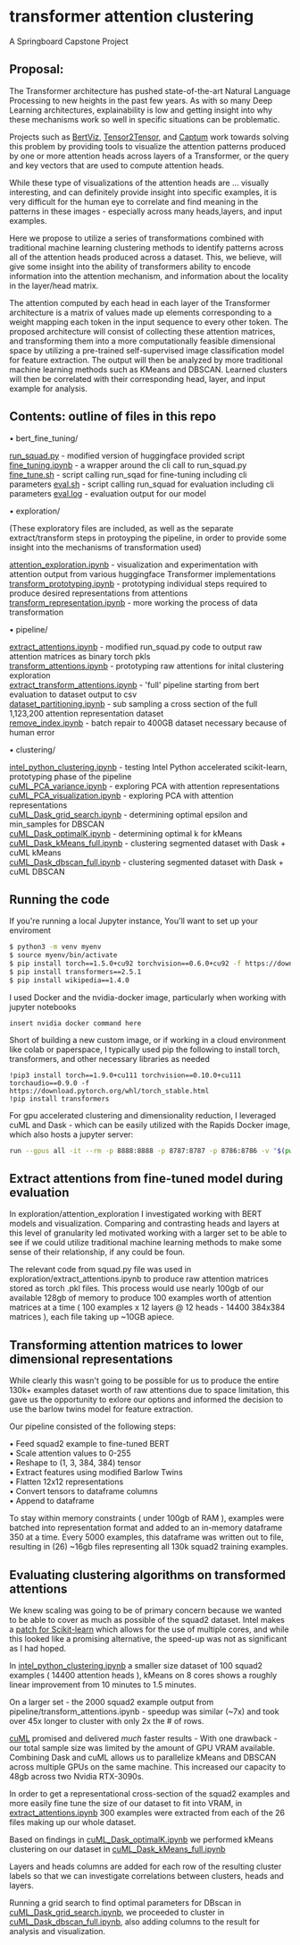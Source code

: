# transformer attention clustering
A Springboard Capstone Project

## Proposal:
The Transformer architecture has pushed state-of-the-art Natural Language Processing to new heights in the past few years.  As with so many Deep Learning architectures, explainability is low and getting insight into why these mechanisms work so well in specific situations can be problematic.

Projects such as [BertViz](https://github.com/jessevig/bertviz), [Tensor2Tensor](https://github.com/tensorflow/tensor2tensor), and [Captum](https://captum.ai) work towards solving this problem by providing tools to visualize the attention patterns produced by one or more attention heads across layers of a Transformer, or the query and key vectors that are used to compute attention heads.

While these type of visualizations of the attention heads are ... visually interesting, and can definitely provide insight into specific examples, it is very difficult for the human eye to correlate and find meaning in the patterns in these images - especially across many heads,layers, and input examples.

Here we propose to utilize a series of transformations combined with traditional machine learning clustering methods to identify patterns across all of the attention heads produced across a dataset. This, we believe, will give some insight into the ability of transformers ability to encode information into the attention mechanism, and information about the locality in the layer/head matrix.

The attention computed by each head in each layer of the Transformer architecture is a matrix of values made up elements corresponding to a weight mapping each token in the input sequence to every other token.  The proposed architecture will consist of collecting these attention matrices, and transforming them into a more computationally feasible dimensional space by utilizing a pre-trained self-supervised image classification model for feature extraction.  The output will then be analyzed by more traditional machine learning methods such as KMeans and DBSCAN.  Learned clusters will then be correlated with their corresponding head, layer, and input example for analysis. 


## Contents: outline of files in this repo

• bert_fine_tuning/

[run_squad.py](https://github.com/pschroedl/transformer_attention_clustering/blob/main/bert_fine_tuning/run_squad.py) - modified version of huggingface provided script
[fine_tuning.ipynb](https://github.com/pschroedl/transformer_attention_clustering/blob/main/bert_fine_tuning/fine-tune.ipynb) - a wrapper around the cli call to run_squad.py
[fine_tune.sh](https://github.com/pschroedl/transformer_attention_clustering/blob/main/bert_fine_tuning/fine-tune.sh) - script calling run_sqad for fine-tuning including cli parameters
[eval.sh](https://github.com/pschroedl/transformer_attention_clustering/blob/main/bert_fine_tuning/eval.sh) - script calling run_squad for evaluation including cli parameters
[eval.log](https://github.com/pschroedl/transformer_attention_clustering/blob/main/bert_fine_tuning/eval.log) - evaluation output for our model

• exploration/

(These exploratory files are included, as well as the separate extract/transform steps in protoyping the pipeline, in order to provide some insight into the mechanisms of transformation used)

[attention_exploration.ipynb](https://github.com/pschroedl/transformer_attention_clustering/blob/main/exploration/attention_exploration.ipynb) - visualization and experimentation with attention output from various huggingface Transformer implementations  
[transform_prototyping.ipynb](https://github.com/pschroedl/transformer_attention_clustering/blob/main/exploration/transform_prototyping.ipynb) - prototyping individual steps required to produce desired representations from attentions  
[transform_representation.ipynb](https://github.com/pschroedl/transformer_attention_clustering/blob/main/exploration/transform_representation_exploration.ipynb) - more working the process of data transformation  

• pipeline/

[extract_attentions.ipynb](https://github.com/pschroedl/transformer_attention_clustering/blob/main/exploration/extract_attentions.ipynb) - modified run_squad.py code to output raw attention matrices as binary torch pkls  
[transform_attentions.ipynb](https://github.com/pschroedl/transformer_attention_clustering/blob/main/pipeline/transform_attentions.ipynb) - prototyping raw attentions for inital clustering exploration  
[extract_transform_attentions.ipynb](https://github.com/pschroedl/transformer_attention_clustering/blob/main/pipeline/extract_transform_attentions.ipynb) - 'full' pipeline starting from bert evaluation to dataset output to csv  
[dataset_partitioning.ipynb](https://github.com/pschroedl/transformer_attention_clustering/blob/main/pipeline/dataset_partitioning.ipynb) - sub sampling a cross section of the full 1,123,200 attention representation dataset  
[remove_index.ipynb](https://github.com/pschroedl/transformer_attention_clustering/blob/main/pipeline/remove_index.ipynb) - batch repair to 400GB dataset necessary because of human error

    
• clustering/

[intel_python_clustering.ipynb](https://github.com/pschroedl/transformer_attention_clustering/blob/main/clustering/intel_python_clustering.ipynb) - testing Intel Python accelerated scikit-learn, prototyping phase of the pipeline  
[cuML_PCA_variance.ipynb](https://github.com/pschroedl/transformer_attention_clustering/blob/main/clustering/cuML_PCA_variance.ipynb) - exploring PCA with attention representations  
[cuML_PCA_visualization.ipynb](https://github.com/pschroedl/transformer_attention_clustering/blob/main/clustering/cuML_PCA_visualization.ipynb) - exploring PCA with attention representations  
[cuML_Dask_grid_search.ipynb](https://github.com/pschroedl/transformer_attention_clustering/blob/main/clustering/cuML_dbscan_grid_search.ipynb) - determining optimal epsilon and min_samples for DBSCAN  
[cuML_Dask_optimalK.ipynb](https://github.com/pschroedl/transformer_attention_clustering/blob/main/clustering/cuML_Dask_optimalK.ipynb) - determining optimal k for kMeans  
[cuML_Dask_kMeans_full.ipynb](https://github.com/pschroedl/transformer_attention_clustering/blob/main/clustering/cuML_Dask_kMeans_full.ipynb) - clustering segmented dataset with Dask + cuML kMeans  
[cuML_Dask_dbscan_full.ipynb](https://github.com/pschroedl/transformer_attention_clustering/blob/main/clustering/cuML_dbscan_full.ipynb) - clustering segmented dataset with Dask + cuML DBSCAN

## Running the code

If you're running a local Jupyter instance, You'll want to set up your enviroment

``` bash
$ python3 -m venv myenv
$ source myenv/bin/activate
$ pip install torch==1.5.0+cu92 torchvision==0.6.0+cu92 -f https://download.pytorch.org/whl/torch_stable.html
$ pip install transformers==2.5.1
$ pip install wikipedia==1.4.0
```

I used Docker and the nvidia-docker image, particularly when working with jupyter notebooks

```
insert nvidia docker command here
```

Short of building a new custom image, or if working in a cloud environment like colab or paperspace, I typically used pip the following to install torch, transformers, and other necessary libraries as needed

```
!pip3 install torch==1.9.0+cu111 torchvision==0.10.0+cu111 torchaudio==0.9.0 -f https://download.pytorch.org/whl/torch_stable.html
!pip install transformers
```

For gpu accelerated clustering and dimensionality reduction, I leveraged cuML and Dask - which can be easily utilized with the Rapids Docker image, which also hosts a jupyter server:

```bash
run --gpus all -it --rm -p 8888:8888 -p 8787:8787 -p 8786:8786 -v "$(pwd):/rapids/notebooks/host/" rapidsai/rapidsai:21.06-cuda11.0-runtime-ubuntu18.04-py3.7

```

## Extract attentions from fine-tuned model during evaluation

In exploration/attention_exploration I investigated working with BERT models and visualization.  Comparing and contrasting heads and layers at this level of granularity led motivated working with a larger set to be able to see if we could utilize traditional machine learning methods to make some sense of their relationship, if any could be foun. 

The relevant code from squad.py file was used in exploration/extract_attentions.ipynb to produce raw attention matrices stored as torch .pkl files.  This process would use nearly 100gb of our available 128gb of memory to produce 100 examples worth of attention matrices at a time ( 100 examples x 12 layers @ 12 heads - 14400 384x384 matrices ), each file taking up ~10GB apiece.

## Transforming attention matrices to lower dimensional representations

While clearly this wasn't going to be possible for us to produce the entire 130k+ examples dataset worth of raw attentions due to space limitation, this gave us the opportunity to exlore our options and informed the decision to use the barlow twins model for feature extraction.

Our pipeline consisted of the following steps:

• Feed squad2 example to fine-tuned BERT  
• Scale attention values to 0-255  
• Reshape to (1, 3, 384, 384) tensor  
• Extract features using modified Barlow Twins  
• Flatten 12x12 representations  
• Convert tensors to dataframe columns  
• Append to dataframe  

To stay within memory constraints ( under 100gb of RAM ), examples were batched into representation format and added to an in-memory dataframe 350 at a time.  Every 5000 examples, this dataframe was written out to file, resulting in (26) ~16gb files representing all 130k squad2 training examples.


## Evaluating clustering algorithms on transformed attentions

We knew scaling was going to be of primary concern because we wanted to be able to cover as much as possible of the squad2 dataset.  Intel makes a [patch for Scikit-learn](https://github.com/intel/scikit-learn-intelex) which allows for the use of multiple cores, and while this looked like a promising alternative, the speed-up was not as significant as I had hoped.

In [intel_python_clustering.ipynb](https://github.com/pschroedl/transformer_attention_clustering/blob/main/clustering/intel_python_clustering.ipynb) a smaller size dataset of 100 squad2 examples ( 14400 attention heads ), kMeans on 8 cores shows a roughly linear improvement from 10 minutes to 1.5 minutes.

On a larger set - the 2000 squad2 example output from pipeline/transform_attentions.ipynb - speedup was similar (~7x) and took over 45x longer to cluster with only 2x the # of rows.

[cuML](https://github.com/rapidsai/cuml) promised and delivered _much_ faster results - With one drawback - our total sample size was limited by the amount of GPU VRAM available.  Combining Dask and cuML allows us to parallelize kMeans and DBSCAN across multiple GPUs on the same machine.  This increased our capacity to 48gb across two Nvidia RTX-3090s.

In order to get a representational cross-section of the squad2 examples and more easily fine tune the size of our dataset to fit into VRAM, in [extract_attentions.ipynb](https://github.com/pschroedl/transformer_attention_clustering/blob/main/exploration/extract_attentions.ipynb) 300 examples were extracted from each of the 26 files making up our whole dataset.

Based on findings in [cuML_Dask_optimalK.ipynb](https://github.com/pschroedl/transformer_attention_clustering/blob/main/clustering/cuML_Dask_optimalK.ipynb) we performed kMeans clustering on our dataset in [cuML_Dask_kMeans_full.ipynb](https://github.com/pschroedl/transformer_attention_clustering/blob/main/clustering/cuML_Dask_kMeans_full.ipynb)

Layers and heads columns are added for each row of the resulting cluster labels so that we can investigate correlations between clusters, heads and layers.

Running a grid search to find optimal parameters for DBscan in [cuML_Dask_grid_search.ipynb](https://github.com/pschroedl/transformer_attention_clustering/blob/main/clustering/cuML_dbscan_grid_search.ipynb), we proceeded to cluster in [cuML_Dask_dbscan_full.ipynb](https://github.com/pschroedl/transformer_attention_clustering/blob/main/clustering/cuML_dbscan_full.ipynb), also adding columns to the result for analysis and visualization.